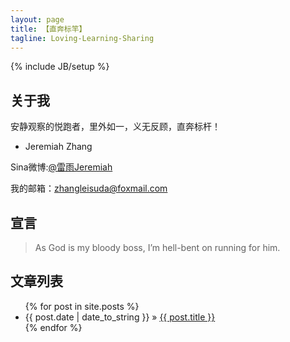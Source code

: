 ```yaml
---
layout: page
title: 【直奔标竿】
tagline: Loving-Learning-Sharing
---
```

{% include JB/setup %}

## 关于我

安静观察的悦跑者，里外如一，义无反顾，直奔标杆！ 
- Jeremiah Zhang

Sina微博:[@雷雨Jeremiah](http://weibo.com/ZhangXiaowoStef)

我的邮箱：zhangleisuda@foxmail.com

## 宣言

> As God is my bloody boss, I’m hell-bent on running for him. 

## 文章列表

<ul class="posts">
  {% for post in site.posts %}
    <li><span>{{ post.date | date_to_string }}</span> &raquo; <a href="{{ BASE_PATH }}{{ post.url }}">{{ post.title }}</a></li>
  {% endfor %}
</ul>



